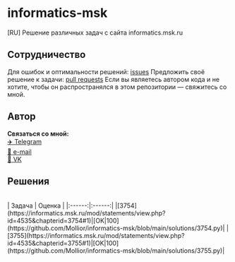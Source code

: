 # informatics-msk
[RU] Решение различных задач с сайта informatics.msk.ru

## Сотрудничество 
Для ошибок и оптимальности решений: [issues](https://github.com/Mollior/informatics-msk/issues)
Предложить своё решение к задачи: [pull requests](https://github.com/Mollior/informatics-msk/pulls)
Если вы являетесь автором кода и не хотите, чтобы он распространялся в этом репозитории — свяжитесь со мной.

## Автор
**Связаться со мной:**<br>
[:airplane: Telegram](https://t.me/mollior) <br>
[:e-mail: e-mail](mailto:maxi.efrem@yandex.ru) <br>
[:diamond_shape_with_a_dot_inside: VK](https://vk.com/id344397777) <br>

## Решения
<br>
| Задача | Оценка |
|:------:|:------:|
|[3754](https://informatics.msk.ru/mod/statements/view.php?id=4535&chapterid=3754#1)|[OK|100](https://github.com/Mollior/informatics-msk/blob/main/solutions/3754.py)|
|[3755](https://informatics.msk.ru/mod/statements/view.php?id=4535&chapterid=3755#1)|[OK|100](https://github.com/Mollior/informatics-msk/blob/main/solutions/3755.py)|
